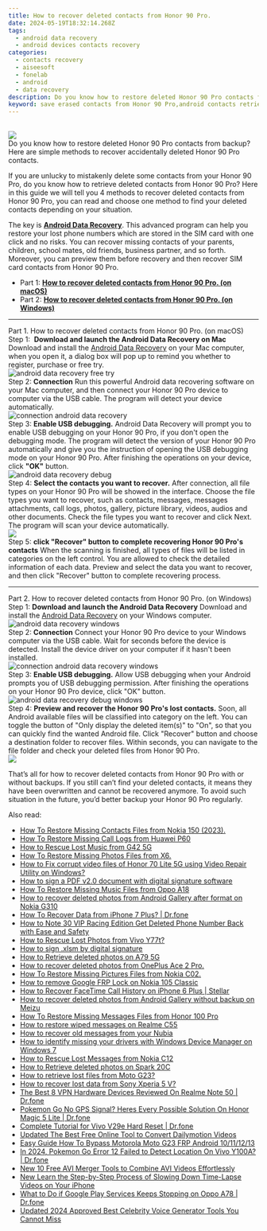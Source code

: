 ```yaml
---
title: How to recover deleted contacts from Honor 90 Pro.
date: 2024-05-19T18:32:14.268Z
tags: 
  - android data recovery
  - android devices contacts recovery
categories: 
  - contacts recovery
  - aiseesoft
  - fonelab
  - android
  - data recovery
description: Do you know how to restore deleted Honor 90 Pro contacts from backup? Here are simple methods to recover accidentally deleted Honor 90 Pro contacts.
keyword: save erased contacts from Honor 90 Pro,android contacts retrieval,unerase contacts,undelete contacts from Honor 90 Pro,regain missing contacts,Honor 90 Pro contacts recovery,how can i find my deleted contacts Honor 90 Pro,how can i get contacts back on Honor 90 Pro,Honor 90 Pro contacts deleted itself,extract contacts from water damaged phone Honor 90 Pro,how to recover deleted contacts in Honor 90 Pro,does the Honor 90 Pro have a backup for deleted contacts
---
```

<br>
<img src="https://img0mobiles.techidaily.com/images/best-assets/devices/honor/honor-90-pro/2.jpg" class="atpl-imgstyle"  /><br>
<div class="atpl-content atpl-for-fonelab-android recover-contacts">
<div class="atpl-post-description-part-1">
Do you know how to restore deleted Honor 90 Pro contacts from backup? Here are simple methods to recover accidentally deleted Honor 90 Pro contacts.
</div>
<div class="atpl-post-description-part-2">
<div class="tpl-content-sub-paragraph-content">
  <p>
    If you are unlucky to mistakenly delete some contacts from your Honor 90 Pro, do you know how to retrieve deleted contacts from Honor 90 Pro? Here in this guide we will tell you 4 methods to recover deleted contacts from Honor 90 Pro, you can read and choose one method to find your deleted contacts depending on your situation.
  </p>
</div>
</div>
<div class="atpl-post-description-part-3">
<div class="tpl-content-sub-paragraph-normal">
    <p>
        The key is <a href="https://tools.techidaily.com/aiseesoft-android-data-recovery/" ><strong>Android Data Recovery</strong></a>. This advanced program can help you restore your lost phone numbers which are stored in the SIM card with one click and no risks. You can recover missing contacts of your parents, children, school mates, old friends, business partner, and so forth. Moreover, you can preview them before recovery and then recover SIM card contacts from Honor 90 Pro.
    </p>
</div>
</div>
<ul>
  <li>Part 1: <strong><a href="#p1"> How to recover deleted contacts from Honor 90 Pro.  (on macOS)</a></strong></li>
  <li>Part 2: <strong><a href="#p2"> How to recover deleted contacts from Honor 90 Pro.  (on Windows)</a></strong></li>
</ul>
<!-- Part 1 -->
<a id="p1" name="p1" ></a><hr>
<div>
  <span class="atpl-step-part-style">Part 1. How to recover deleted contacts from Honor 90 Pro. (on macOS)</span>
</div>  
<span class="atpl-stepstyle-a"><span>Step 1: </span></span> <strong>Download and launch the Android Data Recovery on Mac</strong>
Download and install the <a href="https://tools.techidaily.com/aiseesoft-android-data-recovery/" >Android Data Recovery</a> on your Mac computer, when you open it, a dialog box will pop up to remind you whether to register, purchase or free try.
<br>
<img src="https://tools.techidaily.com/images/apps/aiseesoft/android-data-recovery/mac-free-try.png" class="atpl-imgstyle" alt="android data recovery free try" /><br>
<span class="atpl-stepstyle-a"><span>Step 2: </span></span> <strong>Connection</strong>
Run this powerful Android data recovering software on your Mac computer, and then connect your Honor 90 Pro device to computer via the USB cable. The program will detect your device automatically.
<br>
<img src="https://tools.techidaily.com/images/apps/aiseesoft/android-data-recovery/mac-connection-interface.jpg" class="atpl-imgstyle" alt="connection android data recovery" /><br>
<span class="atpl-stepstyle-a"><span>Step 3: </span></span> <strong>Enable USB debugging.</strong>
Android Data Recovery will prompt you to enable USB debugging on your Honor 90 Pro, if you don't open the debugging mode. The program will detect the version of your Honor 90 Pro automatically and give you the instruction of opening the USB debugging mode on your Honor 90 Pro. After finishing the operations on your device, click <strong>"OK"</strong> button.
<br>
<img src="https://tools.techidaily.com/images/apps/aiseesoft/android-data-recovery/mac-android-usb-debug.jpg"  class="atpl-imgstyle" alt="android data recovery debug" /><br>
<span class="atpl-stepstyle-a"><span>Step 4: </span></span> <strong>Select the contacts you want to recover.</strong>
After connection, all file types on your Honor 90 Pro will be showed in the interface. Choose the file types you want to recover, such as contacts, messages, messages attachments, call logs, photos, gallery, picture library, videos, audios and other documents. Check the file types you want to recover and click Next. The program will scan your device automatically.
<br>
<img src="https://tools.techidaily.com/images/apps/aiseesoft/android-data-recovery/mac-choose-type-contacts.jpg" class="atpl-imgstyle"  /><br>
<span class="atpl-stepstyle-a"><span>Step 5: </span></span> <strong>click "Recover" button to  complete recovering Honor 90 Pro's contacts</strong>
When the scanning is finished, all types of files will be listed in categories on the left control. You are allowed to check the detailed information of each data. Preview and select the data you want to recover, and then click "Recover" button to complete recovering process.
<a id="p2" name="p2"></a><hr>
<!-- Part 2 -->
<div>
  <span class="atpl-step-part-style">Part 2. How to recover deleted contacts from Honor 90 Pro. (on Windows)</span>
</div>
<span class="atpl-stepstyle-a"><span>Step 1: </span></span> <strong>Download and launch the Android Data Recovery</strong>
Download and install the <a href="https://tools.techidaily.com/aiseesoft-android-data-recovery/" >Android Data Recovery</a> on your Windows computer.
<br>
<img src="https://tools.techidaily.com/images/apps/aiseesoft/android-data-recovery/win-start-interface.png"  class="atpl-imgstyle" alt="android data recovery windows" /><br>
<span class="atpl-stepstyle-a"><span>Step 2: </span></span> <strong>Connection</strong>
Connect your Honor 90 Pro device to your Windows computer via the USB cable. Wait for seconds before the device is detected. Install the device driver on your computer if it hasn't been installed.
<br>
<img src="https://tools.techidaily.com/images/apps/aiseesoft/android-data-recovery/win-connection-interface.png" class="atpl-imgstyle" alt="connection android data recovery windows" /><br>
<span class="atpl-stepstyle-a"><span>Step 3: </span></span> <strong>Enable USB debugging.</strong>
Allow USB debugging when your Android prompts you of USB debugging permission. After finishing the operations on your Honor 90 Pro device, click "OK" button.
<br>
<img src="https://tools.techidaily.com/images/apps/aiseesoft/android-data-recovery/win-android-usb-debug.png" class="atpl-imgstyle" alt="android data recovery debug windows" /><br>
<span class="atpl-stepstyle-a"><span>Step 4: </span></span> <strong>Preview and recover the Honor 90 Pro's lost contacts.</strong>
Soon, all Android available files will be classified into category on the left. You can toggle the button of "Only display the deleted item(s)" to "On", so that you can quickly find the wanted Android file. Click "Recover" button and choose a destination folder to recover files. Within seconds, you can navigate to the file folder and check your deleted files from Honor 90 Pro.
<br>
<img src="https://tools.techidaily.com/images/apps/aiseesoft/android-data-recovery/win-recover-contacts.jpg" class="atpl-imgstyle"  /><br>
<div class="atpl-post-description-part-4">
<div class="tpl-content-sub-paragraph-normal">
    <p>
        That’s all for how to recover deleted contacts from Honor 90 Pro with or without backups. If you still can’t find your deleted contacts, it means they have been overwritten and cannot be recovered anymore. To avoid such situation in the future, you’d better backup your Honor 90 Pro regularly.
    </p>
</div>
</div>

</div>
<ins class="adsbygoogle"
    style="display:block"
    data-ad-format="autorelaxed"
    data-ad-client="ca-pub-7571918770474297"
    data-ad-slot="1223367746"></ins>

<span class="atpl-alsoreadstyle">Also read:</span>
<div><ul>
<li><a href="https://blog-min.techidaily.com/how-to-restore-missing-contacts-files-from-nokia-150-2023-by-fonelab-android-recover-contacts/"><u>How To  Restore Missing Contacts Files from Nokia 150 (2023).</u></a></li>
<li><a href="https://blog-min.techidaily.com/how-to-restore-missing-call-logs-from-huawei-p60-by-fonelab-android-recover-call-logs/"><u>How To  Restore Missing Call Logs from Huawei P60</u></a></li>
<li><a href="https://blog-min.techidaily.com/how-to-rescue-lost-music-from-g42-5g-by-fonelab-android-recover-music/"><u>How to Rescue Lost Music from G42 5G</u></a></li>
<li><a href="https://blog-min.techidaily.com/how-to-restore-missing-photos-files-from-x6-by-fonelab-android-recover-photos/"><u>How To  Restore Missing Photos Files from X6.</u></a></li>
<li><a href="https://blog-min.techidaily.com/how-to-fix-corrupt-video-files-of-honor-70-lite-5g-using-video-repair-utility-on-windows-by-stellar-video-repair-mobile-video-repair/"><u>How to Fix corrupt video files of Honor 70 Lite 5G using Video Repair Utility on Windows?</u></a></li>
<li><a href="https://blog-min.techidaily.com/how-to-sign-a-pdf-v20-document-with-digital-signature-software-by-ldigisigner-sign-a-pdf-sign-a-pdf/"><u>How to sign a PDF v2.0 document with digital signature software</u></a></li>
<li><a href="https://blog-min.techidaily.com/how-to-restore-missing-music-files-from-oppo-a18-by-fonelab-android-recover-music/"><u>How To  Restore Missing Music Files from Oppo A18</u></a></li>
<li><a href="https://blog-min.techidaily.com/how-to-recover-deleted-photos-from-android-gallery-after-format-on-nokia-g310-by-stellar-photo-recovery-android-mobile-photo-recover/"><u>How to recover deleted photos from Android Gallery after format on Nokia G310</u></a></li>
<li><a href="https://blog-min.techidaily.com/how-to-recover-data-from-iphone-7-plus-drfone-by-drfone-ios-data-recovery-ios-data-recovery/"><u>How To Recover Data from iPhone 7 Plus? | Dr.fone</u></a></li>
<li><a href="https://blog-min.techidaily.com/how-to-note-30-vip-racing-edition-get-deleted-phone-number-back-with-ease-and-safety-by-fonelab-android-recover-contacts/"><u>How to Note 30 VIP Racing Edition Get Deleted Phone Number Back with Ease and Safety</u></a></li>
<li><a href="https://blog-min.techidaily.com/how-to-rescue-lost-photos-from-vivo-y77t-by-fonelab-android-recover-photos/"><u>How to Rescue Lost Photos from Vivo Y77t?</u></a></li>
<li><a href="https://blog-min.techidaily.com/how-to-sign-xlsm-by-digital-signature-by-ldigisigner-sign-a-excel-sign-a-excel/"><u>How to sign .xlsm by digital signature</u></a></li>
<li><a href="https://blog-min.techidaily.com/how-to-retrieve-deleted-photos-on-a79-5g-by-stellar-photo-recovery-android-mobile-photo-recover/"><u>How to Retrieve deleted photos on A79 5G</u></a></li>
<li><a href="https://blog-min.techidaily.com/how-to-recover-deleted-photos-from-oneplus-ace-2-pro-by-fonelab-android-recover-photos/"><u>How to recover deleted photos from OnePlus Ace 2 Pro.</u></a></li>
<li><a href="https://blog-min.techidaily.com/how-to-restore-missing-pictures-files-from-nokia-c02-by-fonelab-android-recover-pictures/"><u>How To  Restore Missing Pictures Files from Nokia C02.</u></a></li>
<li><a href="https://blog-min.techidaily.com/how-to-remove-google-frp-lock-on-nokia-105-classic-by-drfone-android-unlock-remove-google-frp/"><u>How to remove Google FRP Lock on Nokia 105 Classic</u></a></li>
<li><a href="https://blog-min.techidaily.com/how-to-recover-facetime-call-history-on-iphone-6-plus-stellar-by-stellar-data-recovery-ios-iphone-data-recovery/"><u>How to Recover FaceTime Call History on iPhone 6 Plus | Stellar</u></a></li>
<li><a href="https://blog-min.techidaily.com/how-to-recover-deleted-photos-from-android-gallery-without-backup-on-meizu-by-stellar-photo-recovery-android-mobile-photo-recover/"><u>How to recover deleted photos from Android Gallery without backup on Meizu</u></a></li>
<li><a href="https://blog-min.techidaily.com/how-to-restore-missing-messages-files-from-honor-100-pro-by-fonelab-android-recover-messages/"><u>How To  Restore Missing Messages Files from Honor 100 Pro</u></a></li>
<li><a href="https://blog-min.techidaily.com/how-to-restore-wiped-messages-on-realme-c55-by-fonelab-android-recover-messages/"><u>How to restore wiped messages on Realme C55</u></a></li>
<li><a href="https://blog-min.techidaily.com/how-to-recover-old-messages-from-your-nubia-by-fonelab-android-recover-messages/"><u>How to recover old messages from your Nubia</u></a></li>
<li><a href="https://blog-min.techidaily.com/how-to-identify-missing-your-drivers-with-windows-device-manager-on-windows-7-by-drivereasy-guide/"><u>How to identify missing your drivers with Windows Device Manager on Windows 7</u></a></li>
<li><a href="https://blog-min.techidaily.com/how-to-rescue-lost-messages-from-nokia-c12-by-fonelab-android-recover-messages/"><u>How to Rescue Lost Messages from Nokia C12</u></a></li>
<li><a href="https://blog-min.techidaily.com/how-to-retrieve-deleted-photos-on-spark-20c-by-stellar-photo-recovery-android-mobile-photo-recover/"><u>How to Retrieve deleted photos on Spark 20C</u></a></li>
<li><a href="https://blog-min.techidaily.com/how-to-retrieve-lost-files-from-moto-g23-by-fonelab-android-recover-data/"><u>How to retrieve lost files from Moto G23?</u></a></li>
<li><a href="https://blog-min.techidaily.com/how-to-recover-lost-data-from-sony-xperia-5-v-by-fonelab-android-recover-data/"><u>How to recover lost data from Sony Xperia 5 V?</u></a></li>
<li><a href="https://fake-location.techidaily.com/the-best-8-vpn-hardware-devices-reviewed-on-realme-note-50-drfone-by-drfone-virtual-android/"><u>The Best 8 VPN Hardware Devices Reviewed On Realme Note 50 | Dr.fone</u></a></li>
<li><a href="https://pokemon-go-android.techidaily.com/pokemon-go-no-gps-signal-heres-every-possible-solution-on-honor-magic-5-lite-drfone-by-drfone-virtual-android/"><u>Pokemon Go No GPS Signal? Heres Every Possible Solution On Honor Magic 5 Lite | Dr.fone</u></a></li>
<li><a href="https://techidaily.com/complete-tutorial-for-vivo-v29e-hard-reset-drfone-by-drfone-reset-android-reset-android/"><u>Complete Tutorial for Vivo V29e Hard Reset | Dr.fone</u></a></li>
<li><a href="https://ai-video-apps.techidaily.com/updated-the-best-free-online-tool-to-convert-dailymotion-videos/"><u>Updated The Best Free Online Tool to Convert Dailymotion Videos</u></a></li>
<li><a href="https://android-frp.techidaily.com/easy-guide-how-to-bypass-motorola-moto-g23-frp-android-10111213-by-drfone-android/"><u>Easy Guide How To Bypass Motorola Moto G23 FRP Android 10/11/12/13</u></a></li>
<li><a href="https://change-location.techidaily.com/in-2024-pokemon-go-error-12-failed-to-detect-location-on-vivo-y100a-drfone-by-drfone-virtual-android/"><u>In 2024, Pokemon Go Error 12 Failed to Detect Location On Vivo Y100A? | Dr.fone</u></a></li>
<li><a href="https://ai-vdieo-software.techidaily.com/new-10-free-avi-merger-tools-to-combine-avi-videos-effortlessly/"><u>New 10 Free AVI Merger Tools to Combine AVI Videos Effortlessly</u></a></li>
<li><a href="https://ai-video-editing.techidaily.com/new-learn-the-step-by-step-process-of-slowing-down-time-lapse-videos-on-your-iphone/"><u>New Learn the Step-by-Step Process of Slowing Down Time-Lapse Videos on Your iPhone</u></a></li>
<li><a href="https://howto.techidaily.com/what-to-do-if-google-play-services-keeps-stopping-on-oppo-a78-drfone-by-drfone-fix-android-problems-fix-android-problems/"><u>What to Do if Google Play Services Keeps Stopping on Oppo A78 | Dr.fone</u></a></li>
<li><a href="https://ai-voice.techidaily.com/updated-2024-approved-best-celebrity-voice-generator-tools-you-cannot-miss/"><u>Updated 2024 Approved Best Celebrity Voice Generator Tools You Cannot Miss</u></a></li>
</ul></div>


